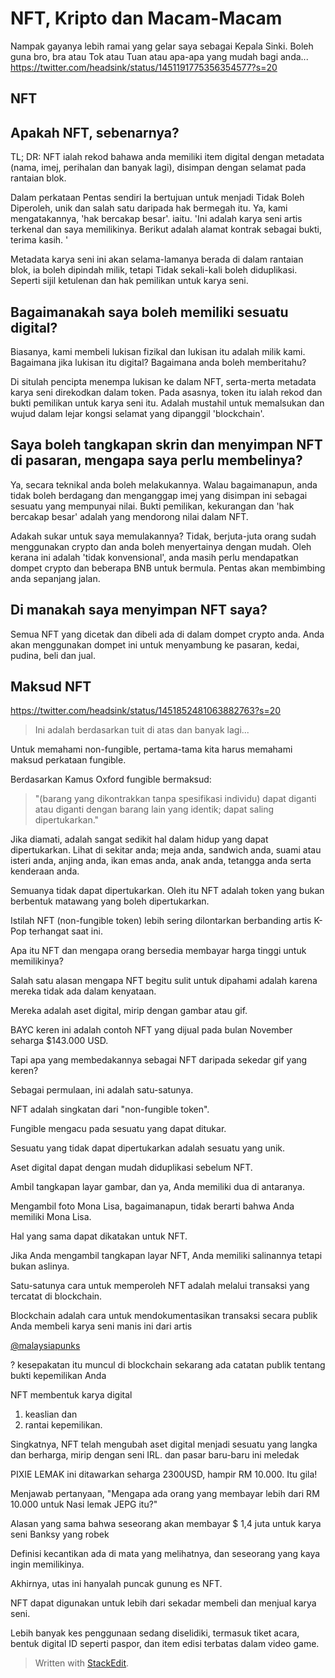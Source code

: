 

# NFT, Kripto dan Macam-Macam
Nampak gayanya lebih ramai yang gelar saya sebagai Kepala Sinki. Boleh guna bro, bra atau Tok atau Tuan atau apa-apa yang mudah bagi anda...
https://twitter.com/headsink/status/1451191775356354577?s=20

## NFT

## Apakah NFT, sebenarnya?

TL; DR: NFT ialah rekod bahawa anda memiliki item digital dengan metadata (nama, imej, perihalan dan banyak lagi), disimpan dengan selamat pada rantaian blok.

Dalam perkataan Pentas sendiri
Ia bertujuan untuk menjadi Tidak Boleh Diperoleh, unik dan salah satu daripada hak bermegah itu. Ya, kami mengatakannya, 'hak bercakap besar'. iaitu. 'Ini adalah karya seni artis terkenal dan saya memilikinya. Berikut adalah alamat kontrak sebagai bukti, terima kasih. '

Metadata karya seni ini akan selama-lamanya berada di dalam rantaian blok, ia boleh dipindah milik, tetapi Tidak sekali-kali boleh diduplikasi. Seperti sijil ketulenan dan hak pemilikan untuk karya seni.

## Bagaimanakah saya boleh memiliki sesuatu digital?
Biasanya, kami membeli lukisan fizikal dan lukisan itu adalah milik kami. Bagaimana jika lukisan itu digital? Bagaimana anda boleh memberitahu?

Di situlah pencipta menempa lukisan ke dalam NFT, serta-merta metadata karya seni direkodkan dalam token. Pada asasnya, token itu ialah rekod dan bukti pemilikan untuk karya seni itu. Adalah mustahil untuk memalsukan dan wujud dalam lejar kongsi selamat yang dipanggil 'blockchain'.

## Saya boleh tangkapan skrin dan menyimpan NFT di pasaran, mengapa saya perlu membelinya?
Ya, secara teknikal anda boleh melakukannya. Walau bagaimanapun, anda tidak boleh berdagang dan menganggap imej yang disimpan ini sebagai sesuatu yang mempunyai nilai. Bukti pemilikan, kekurangan dan 'hak bercakap besar' adalah yang mendorong nilai dalam NFT.

Adakah sukar untuk saya memulakannya?
Tidak, berjuta-juta orang sudah menggunakan crypto dan anda boleh menyertainya dengan mudah. Oleh kerana ini adalah 'tidak konvensional', anda masih perlu mendapatkan dompet crypto dan beberapa BNB untuk bermula. Pentas akan membimbing anda sepanjang jalan.

## Di manakah saya menyimpan NFT saya?
Semua NFT yang dicetak dan dibeli ada di dalam dompet crypto anda. Anda akan menggunakan dompet ini untuk menyambung ke pasaran, kedai, pudina, beli dan jual.

## Maksud NFT
https://twitter.com/headsink/status/1451852481063882763?s=20
>Ini adalah berdasarkan tuit di atas dan banyak lagi...

Untuk memahami non-fungible, pertama-tama kita harus memahami maksud perkataan fungible.

Berdasarkan Kamus Oxford fungible bermaksud:
>"(barang yang dikontrakkan tanpa spesifikasi individu) dapat diganti atau diganti dengan barang lain yang identik; dapat saling dipertukarkan."


Jika diamati, adalah sangat sedikit hal dalam hidup yang dapat dipertukarkan. Lihat di sekitar anda; meja anda, sandwich anda, suami atau isteri anda, anjing anda, ikan emas anda, anak anda, tetangga anda serta kenderaan anda.

Semuanya tidak dapat dipertukarkan. Oleh itu NFT adalah token yang bukan berbentuk matawang yang boleh dipertukarkan.

Istilah NFT (non-fungible token) lebih sering dilontarkan berbanding artis K-Pop terhangat saat ini.

Apa itu NFT dan mengapa orang bersedia membayar harga tinggi untuk memilikinya?

Salah satu alasan mengapa NFT begitu sulit untuk dipahami adalah karena mereka tidak ada dalam kenyataan.

Mereka adalah aset digital, mirip dengan gambar atau gif.

BAYC keren ini adalah contoh NFT yang dijual pada bulan November seharga $143.000 USD.

Tapi apa yang membedakannya sebagai NFT daripada sekedar gif yang keren?

Sebagai permulaan, ini adalah satu-satunya.

NFT adalah singkatan dari "non-fungible token".

Fungible mengacu pada sesuatu yang dapat ditukar.

Sesuatu yang tidak dapat dipertukarkan adalah sesuatu yang unik.

Aset digital dapat dengan mudah diduplikasi sebelum NFT.

Ambil tangkapan layar gambar, dan ya, Anda memiliki dua di antaranya.

Mengambil foto Mona Lisa, bagaimanapun, tidak berarti bahwa Anda memiliki Mona Lisa.

Hal yang sama dapat dikatakan untuk NFT.

Jika Anda mengambil tangkapan layar NFT, Anda memiliki salinannya tetapi bukan aslinya.

Satu-satunya cara untuk memperoleh NFT adalah melalui transaksi yang tercatat di blockchain.


Blockchain adalah cara untuk mendokumentasikan transaksi secara publik Anda membeli karya seni manis ini dari artis

[@malaysiapunks](https://twitter.com/malaysiapunks)

? kesepakatan itu muncul di blockchain sekarang ada catatan publik tentang bukti kepemilikan Anda

NFT membentuk karya digital
1) keaslian dan
2) rantai kepemilikan.

Singkatnya, NFT telah mengubah aset digital menjadi sesuatu yang langka dan berharga, mirip dengan seni IRL. dan pasar baru-baru ini meledak

PIXIE LEMAK ini ditawarkan seharga 2300USD, hampir RM 10.000. Itu gila!

Menjawab pertanyaan, "Mengapa ada orang yang membayar lebih dari RM 10.000 untuk Nasi lemak JEPG itu?"

Alasan yang sama bahwa seseorang akan membayar $ 1,4 juta untuk karya seni Banksy yang robek

Definisi kecantikan ada di mata yang melihatnya, dan seseorang yang kaya ingin memilikinya.

Akhirnya, utas ini hanyalah puncak gunung es NFT.

NFT dapat digunakan untuk lebih dari sekadar membeli dan menjual karya seni.

Lebih banyak kes penggunaan sedang diselidiki, termasuk tiket acara, bentuk digital ID seperti paspor, dan item edisi terbatas dalam video game.

> Written with [StackEdit](https://stackedit.io/).
